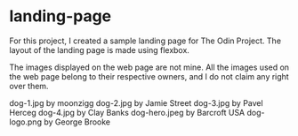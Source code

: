 # landing-page

For this project, I created a sample landing page for The Odin Project. The layout of the landing page is made using flexbox.

The images displayed on the web page are not mine. All the images used on the web page belong to their respective owners, and I do not claim any right over them.

dog-1.jpg by moonzigg
dog-2.jpg by Jamie Street
dog-3.jpg by Pavel Herceg
dog-4.jpg by Clay Banks
dog-hero.jpeg by Barcroft USA
dog-logo.png by George Brooke
